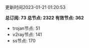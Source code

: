 更新时间2023-01-21 01:20:53

**总订阅: 73**
**总节点: 2322**
**有效节点: 362**
- trojan节点: 51
- v2ray节点: 141
- ss节点: 170
